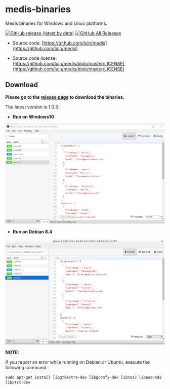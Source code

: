 # medis-binaries

Medis binaries for Windows and Linux platforms.

[![GitHub release (latest by date)](https://img.shields.io/github/v/release/liying2008/medis-binaries?style=flat-square)](https://github.com/liying2008/medis-binaries/releases)
[![GitHub All Releases](https://img.shields.io/github/downloads/liying2008/medis-binaries/total?style=flat-square)](https://github.com/liying2008/medis-binaries/releases)

- Source code: [https://github.com/luin/medis](https://github.com/luin/medis)

- Source code license: [https://github.com/luin/medis/blob/master/LICENSE](https://github.com/luin/medis/blob/master/LICENSE)


## Download

**Please go to the [release page](https://github.com/liying2008/medis-binaries/releases) to download the binaries.**

The latest version is 1.0.3 .

- **Run on Windows10**

![Windows 10](imgs/Windows_10.png)

- **Run on Debian 8.4**

![Debian 8.4](imgs/Debian_8.4.png)


**NOTE:**

If you report an error while running on Debian or Ubuntu, execute the following command :

```
sudo apt-get install libgtkextra-dev libgconf2-dev libnss3 libasound2 libxtst-dev
```
